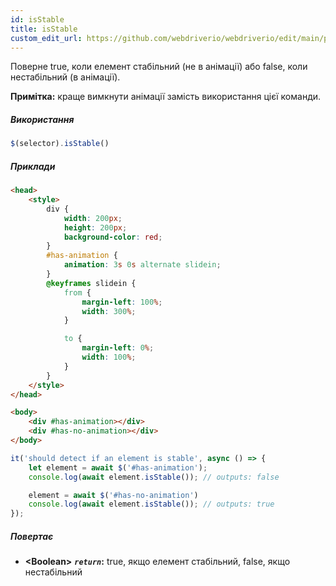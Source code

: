 ```yaml
---
id: isStable
title: isStable
custom_edit_url: https://github.com/webdriverio/webdriverio/edit/main/packages/webdriverio/src/commands/element/isStable.ts
---
```


Поверне true, коли елемент стабільний (не в анімації) або false, коли нестабільний (в анімації).

__Примітка:__ краще вимкнути анімації замість використання цієї команди.

##### Використання

```js
$(selector).isStable()
```

##### Приклади

```html title="index.html"
<head>
    <style>
        div {
            width: 200px;
            height: 200px;
            background-color: red;
        }
        #has-animation {
            animation: 3s 0s alternate slidein;
        }
        @keyframes slidein {
            from {
                margin-left: 100%;
                width: 300%;
            }

            to {
                margin-left: 0%;
                width: 100%;
            }
        }
    </style>
</head>

<body>
    <div #has-animation></div>
    <div #has-no-animation></div>
</body>

```

```js title="isStable.js"
it('should detect if an element is stable', async () => {
    let element = await $('#has-animation');
    console.log(await element.isStable()); // outputs: false

    element = await $('#has-no-animation')
    console.log(await element.isStable()); // outputs: true
});
```

##### Повертає

- **&lt;Boolean&gt;**
            **<code><var>return</var></code>:**  true, якщо елемент стабільний, false, якщо нестабільний